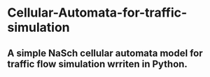# Cellular-Automata-for-traffic-simulation
## A simple NaSch cellular automata model for traffic flow simulation wrriten in Python.
